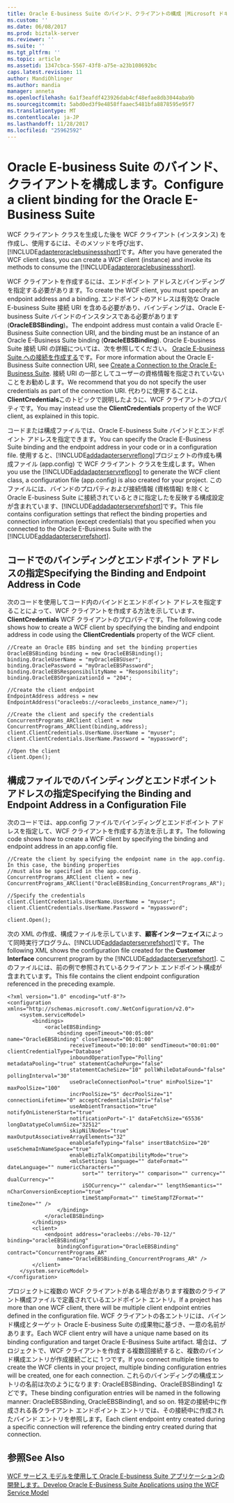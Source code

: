 ```yaml
---
title: Oracle E-business Suite のバインド、クライアントの構成 |Microsoft ドキュメント
ms.custom: ''
ms.date: 06/08/2017
ms.prod: biztalk-server
ms.reviewer: ''
ms.suite: ''
ms.tgt_pltfrm: ''
ms.topic: article
ms.assetid: 1347cbca-5567-43f8-a75e-a23b108692bc
caps.latest.revision: 11
author: MandiOhlinger
ms.author: mandia
manager: anneta
ms.openlocfilehash: 6a1f3eafdf423926dab4cf48efae8db3044aba9b
ms.sourcegitcommit: 5abd0ed3f9e4858ffaaec5481bfa8878595e95f7
ms.translationtype: MT
ms.contentlocale: ja-JP
ms.lasthandoff: 11/28/2017
ms.locfileid: "25962592"
---
```

# <a name="configure-a-client-binding-for-the-oracle-e-business-suite"></a><span data-ttu-id="81e0f-102">Oracle E-business Suite のバインド、クライアントを構成します。</span><span class="sxs-lookup"><span data-stu-id="81e0f-102">Configure a client binding for the Oracle E-Business Suite</span></span>
<span data-ttu-id="81e0f-103">WCF クライアント クラスを生成した後を WCF クライアント (インスタンス) を作成し、使用するには、そのメソッドを呼び出す、[!INCLUDE[adapteroraclebusinessshort](../../includes/adapteroraclebusinessshort-md.md)]です。</span><span class="sxs-lookup"><span data-stu-id="81e0f-103">After you have generated the WCF client class, you can create a WCF client (instance) and invoke its methods to consume the [!INCLUDE[adapteroraclebusinessshort](../../includes/adapteroraclebusinessshort-md.md)].</span></span>  
  
 <span data-ttu-id="81e0f-104">WCF クライアントを作成するには、エンドポイント アドレスとバインディングを指定する必要があります。</span><span class="sxs-lookup"><span data-stu-id="81e0f-104">To create the WCF client, you must specify an endpoint address and a binding.</span></span> <span data-ttu-id="81e0f-105">エンドポイントのアドレスは有効な Oracle E-business Suite 接続 URI を含める必要があり、バインディングは、Oracle E-business Suite バインドのインスタンスである必要があります (**OracleEBSBinding**)。</span><span class="sxs-lookup"><span data-stu-id="81e0f-105">The endpoint address must contain a valid Oracle E-Business Suite connection URI, and the binding must be an instance of an Oracle E-Business Suite binding (**OracleEBSBinding**).</span></span> <span data-ttu-id="81e0f-106">Oracle E-business Suite 接続 URI の詳細については、次を参照してください。 [Oracle E-business Suite への接続を作成する](../../adapters-and-accelerators/adapter-oracle-ebs/create-a-connection-to-oracle-e-business-suite.md)です。</span><span class="sxs-lookup"><span data-stu-id="81e0f-106">For more information about the Oracle E-Business Suite connection URI, see [Create a Connection to the Oracle E-Business Suite](../../adapters-and-accelerators/adapter-oracle-ebs/create-a-connection-to-oracle-e-business-suite.md).</span></span> <span data-ttu-id="81e0f-107">接続 URI の一部としてユーザーの資格情報を指定されていないことをお勧めします。</span><span class="sxs-lookup"><span data-stu-id="81e0f-107">We recommend that you do not specify the user credentials as part of the connection URI.</span></span> <span data-ttu-id="81e0f-108">代わりに使用することは、 **ClientCredentials**このトピックで説明したように、WCF クライアントのプロパティです。</span><span class="sxs-lookup"><span data-stu-id="81e0f-108">You may instead use the **ClientCredentials** property of the WCF client, as explained in this topic.</span></span>  
  
 <span data-ttu-id="81e0f-109">コードまたは構成ファイルでは、Oracle E-business Suite バインドとエンドポイント アドレスを指定できます。</span><span class="sxs-lookup"><span data-stu-id="81e0f-109">You can specify the Oracle E-Business Suite binding and the endpoint address in your code or in a configuration file.</span></span> <span data-ttu-id="81e0f-110">使用すると、[!INCLUDE[addadapterservreflong](../../includes/addadapterservreflong-md.md)]プロジェクトの作成も構成ファイル (app.config) で WCF クライアント クラスを生成します。</span><span class="sxs-lookup"><span data-stu-id="81e0f-110">When you use the [!INCLUDE[addadapterservreflong](../../includes/addadapterservreflong-md.md)] to generate the WCF client class, a configuration file (app.config) is also created for your project.</span></span> <span data-ttu-id="81e0f-111">このファイルには、バインドのプロパティおよび接続情報 (資格情報) を除くと Oracle E-business Suite に接続されているときに指定したを反映する構成設定が含まれています、[!INCLUDE[addadapterservrefshort](../../includes/addadapterservrefshort-md.md)]です。</span><span class="sxs-lookup"><span data-stu-id="81e0f-111">This file contains configuration settings that reflect the binding properties and connection information (except credentials) that you specified when you connected to the Oracle E-Business Suite with the [!INCLUDE[addadapterservrefshort](../../includes/addadapterservrefshort-md.md)].</span></span>  
  
## <a name="specifying-the-binding-and-endpoint-address-in-code"></a><span data-ttu-id="81e0f-112">コードでのバインディングとエンドポイント アドレスの指定</span><span class="sxs-lookup"><span data-stu-id="81e0f-112">Specifying the Binding and Endpoint Address in Code</span></span>  
 <span data-ttu-id="81e0f-113">次のコードを使用してコード内のバインドとエンドポイント アドレスを指定することによって、WCF クライアントを作成する方法を示しています、 **ClientCredentials** WCF クライアントのプロパティです。</span><span class="sxs-lookup"><span data-stu-id="81e0f-113">The following code shows how to create a WCF client by specifying the binding and endpoint address in code using the **ClientCredentials** property of the WCF client.</span></span>  
  
```  
//Create an Oracle EBS binding and set the binding properties  
OracleEBSBinding binding = new OracleEBSBinding();  
binding.OracleUserName = "myOracleEBSUser";  
binding.OraclePassword = "myOracleEBSPassword";  
binding.OracleEBSResponsibilityName = "Responsibility";  
binding.OracleEBSOrganizationId = "204";  
  
//Create the client endpoint   
EndpointAddress address = new EndpointAddress("oracleebs://<oracleebs_instance_name>/");  
  
//Create the client and specify the credentials  
ConcurrentPrograms_ARClient client = new ConcurrentPrograms_ARClient(binding,address);  
client.ClientCredentials.UserName.UserName = "myuser";  
client.ClientCredentials.UserName.Password = "mypassword";  
  
//Open the client  
client.Open();  
```  
  
## <a name="specifying-the-binding-and-endpoint-address-in-a-configuration-file"></a><span data-ttu-id="81e0f-114">構成ファイルでのバインディングとエンドポイント アドレスの指定</span><span class="sxs-lookup"><span data-stu-id="81e0f-114">Specifying the Binding and Endpoint Address in a Configuration File</span></span>  
 <span data-ttu-id="81e0f-115">次のコードでは、app.config ファイルでバインディングとエンドポイント アドレスを指定して、WCF クライアントを作成する方法を示します。</span><span class="sxs-lookup"><span data-stu-id="81e0f-115">The following code shows how to create a WCF client by specifying the binding and endpoint address in an app.config file.</span></span>  
  
```  
//Create the client by specifying the endpoint name in the app.config. In this case, the binding properties  
//must also be specified in the app.config.  
ConcurrentPrograms_ARClient client = new ConcurrentPrograms_ARClient("OracleEBSBinding_ConcurrentPrograms_AR");  
  
//Specify the credentials   
client.ClientCredentials.UserName.UserName = "myuser";  
client.ClientCredentials.UserName.Password = "mypassword";  
  
client.Open();  
```  
  
 <span data-ttu-id="81e0f-116">次の XML の作成、構成ファイルを示しています、**顧客インターフェイス**によって同時実行プログラム、[!INCLUDE[addadapterservrefshort](../../includes/addadapterservrefshort-md.md)]です。</span><span class="sxs-lookup"><span data-stu-id="81e0f-116">The following XML shows the configuration file created for the **Customer Interface** concurrent program by the [!INCLUDE[addadapterservrefshort](../../includes/addadapterservrefshort-md.md)].</span></span> <span data-ttu-id="81e0f-117">このファイルには、前の例で参照されているクライアント エンドポイント構成が含まれています。</span><span class="sxs-lookup"><span data-stu-id="81e0f-117">This file contains the client endpoint configuration referenced in the preceding example.</span></span>  
  
```  
<?xml version="1.0" encoding="utf-8"?>  
<configuration xmlns="http://schemas.microsoft.com/.NetConfiguration/v2.0">  
    <system.serviceModel>  
        <bindings>  
            <oracleEBSBinding>  
                <binding openTimeout="00:05:00" name="OracleEBSBinding" closeTimeout="00:01:00"  
                    receiveTimeout="00:10:00" sendTimeout="00:01:00" clientCredentialType="Database"  
                    inboundOperationType="Polling" metadataPooling="true" statementCachePurge="false"  
                    statementCacheSize="10" pollWhileDataFound="false" pollingInterval="30"  
                    useOracleConnectionPool="true" minPoolSize="1" maxPoolSize="100"  
                    incrPoolSize="5" decrPoolSize="1" connectionLifetime="0" acceptCredentialsInUri="false"  
                    useAmbientTransaction="true" notifyOnListenerStart="true"  
                    notificationPort="-1" dataFetchSize="65536" longDatatypeColumnSize="32512"  
                    skipNilNodes="true" maxOutputAssociativeArrayElements="32"  
                    enableSafeTyping="false" insertBatchSize="20" useSchemaInNameSpace="true"  
                    enableBizTalkCompatibilityMode="true">  
                    <mlsSettings language="" dateFormat="" dateLanguage="" numericCharacters=""  
                        sort="" territory="" comparison="" currency="" dualCurrency=""  
                        iSOCurrency="" calendar="" lengthSemantics="" nCharConversionException="true"  
                        timeStampFormat="" timeStampTZFormat="" timeZone="" />  
                </binding>  
            </oracleEBSBinding>  
        </bindings>  
        <client>  
            <endpoint address="oracleebs://ebs-70-12/" binding="oracleEBSBinding"  
                bindingConfiguration="OracleEBSBinding" contract="ConcurrentPrograms_AR"  
                name="OracleEBSBinding_ConcurrentPrograms_AR" />  
        </client>  
    </system.serviceModel>  
</configuration>  
```  
  
 <span data-ttu-id="81e0f-118">プロジェクトに複数の WCF クライアントがある場合があります複数のクライアント構成ファイルで定義されているエンドポイント エントリ。</span><span class="sxs-lookup"><span data-stu-id="81e0f-118">If a project has more than one WCF client, there will be multiple client endpoint entries defined in the configuration file.</span></span> <span data-ttu-id="81e0f-119">WCF クライアントの各エントリには、バインド構成とターゲット Oracle E-business Suite の成果物に基づき、一意の名前があります。</span><span class="sxs-lookup"><span data-stu-id="81e0f-119">Each WCF client entry will have a unique name based on its binding configuration and target Oracle E-Business Suite artifact.</span></span> <span data-ttu-id="81e0f-120">場合は、プロジェクトで、WCF クライアントを作成する複数回接続すると、複数のバインド構成エントリが作成接続ごとに 1 つです。</span><span class="sxs-lookup"><span data-stu-id="81e0f-120">If you connect multiple times to create the WCF clients in your project, multiple binding configuration entries will be created, one for each connection.</span></span> <span data-ttu-id="81e0f-121">これらのバインディングの構成エントリの名前は次のようになります: OracleEBSBinding、OracleEBSBinding1 などです。</span><span class="sxs-lookup"><span data-stu-id="81e0f-121">These binding configuration entries will be named in the following manner: OracleEBSBinding, OracleEBSBinding1, and so on.</span></span> <span data-ttu-id="81e0f-122">特定の接続中に作成される各クライアント エンドポイント エントリでは、その接続中に作成されたバインド エントリを参照します。</span><span class="sxs-lookup"><span data-stu-id="81e0f-122">Each client endpoint entry created during a specific connection will reference the binding entry created during that connection.</span></span>  
  
## <a name="see-also"></a><span data-ttu-id="81e0f-123">参照</span><span class="sxs-lookup"><span data-stu-id="81e0f-123">See Also</span></span>  
 [<span data-ttu-id="81e0f-124">WCF サービス モデルを使用して Oracle E-business Suite アプリケーションの開発します。</span><span class="sxs-lookup"><span data-stu-id="81e0f-124">Develop Oracle E-Business Suite Applications using the WCF Service Model</span></span>](../../adapters-and-accelerators/adapter-oracle-ebs/develop-oracle-e-business-suite-applications-using-the-wcf-service-model.md)